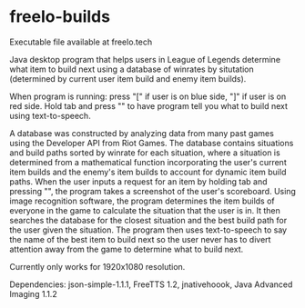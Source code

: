 # freelo-builds

Executable file available at freelo.tech

Java desktop program that helps users in League of Legends determine what item to build next using a database of winrates by situtation (determined by current user item build and enemy item builds).

When program is running: press "[" if user is on blue side, "]" if user is on red side. Hold tab and press "\" to have program tell you what to build next using text-to-speech.

A database was constructed by analyzing data from many past games using the Developer API from Riot Games. The database contains situations and build paths sorted by winrate for each situation, where a situation is determined from a mathematical function incorporating the user's current item builds and the enemy's item builds to account for dynamic item build paths. When the user inputs a request for an item by holding tab and pressing "\", the program takes a screenshot of the user's scoreboard. Using image recognition software, the program determines the item builds of everyone in the game to calculate the situation that the user is in. It then searches the database for the closest situation and the best build path for the user given the situation. The program then uses text-to-speech to say the name of the best item to build next so the user never has to divert attention away from the game to determine what to build next.

Currently only works for 1920x1080 resolution.

Dependencies: json-simple-1.1.1, FreeTTS 1.2, jnativehoook, Java Advanced Imaging 1.1.2
